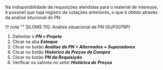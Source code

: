 Na indisponibilidade de requisições atendidas para o material de interesse, é possível que haja registro de cotações anteriores, o que é obtido através da análise situcional do PN:

!!! note ""
    SILOMS 11G: Análise situacional de PN (SUP0079P)

1. Delimitar o **_PN_** e **_Projeto_**
2. Clicar na aba **_Estoque_**
3. Clicar no botão **_Análise do PN + Alternados + Superadores_**
4. Clicar no botão **_Histórico de Preços de Compra_**
5. Clicar no botão **_PN da Requisição_**
6. Verificar os valores no setor **_Histórico de Preços_**

